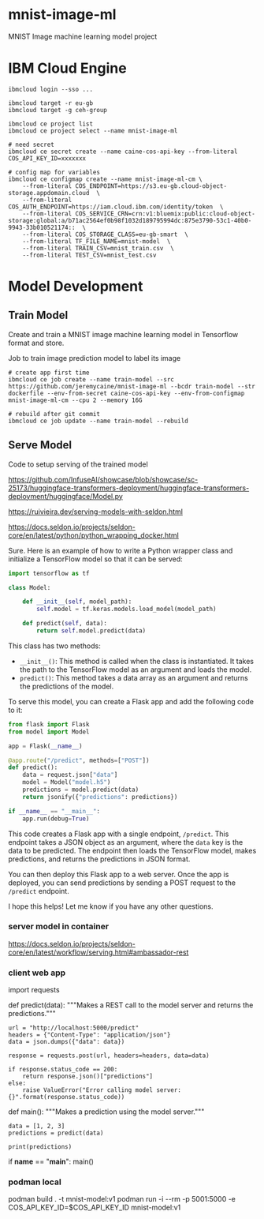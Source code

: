 # mnist-image-ml
MNIST Image machine learning model project


# IBM Cloud Engine
```
ibmcloud login --sso ...

ibmcloud target -r eu-gb
ibmcloud target -g ceh-group

ibmcloud ce project list
ibmcloud ce project select --name mnist-image-ml

# need secret
ibmcloud ce secret create --name caine-cos-api-key --from-literal COS_API_KEY_ID=xxxxxxx

# config map for variables
ibmcloud ce configmap create --name mnist-image-ml-cm \
    --from-literal COS_ENDPOINT=https://s3.eu-gb.cloud-object-storage.appdomain.cloud  \
    --from-literal COS_AUTH_ENDPOINT=https://iam.cloud.ibm.com/identity/token  \
    --from-literal COS_SERVICE_CRN=crn:v1:bluemix:public:cloud-object-storage:global:a/b71ac2564ef0b98f1032d189795994dc:875e3790-53c1-40b0-9943-33b010521174::  \
    --from-literal COS_STORAGE_CLASS=eu-gb-smart  \
    --from-literal TF_FILE_NAME=mnist-model  \
    --from-literal TRAIN_CSV=mnist_train.csv  \
    --from-literal TEST_CSV=mnist_test.csv
```

# Model Development

## Train Model
Create and train a MNIST image machine learning model in Tensorflow format and store.

Job to train image prediction model to label its image
```
# create app first time
ibmcloud ce job create --name train-model --src https://github.com/jeremycaine/mnist-image-ml --bcdr train-model --str dockerfile --env-from-secret caine-cos-api-key --env-from-configmap mnist-image-ml-cm --cpu 2 --memory 16G

# rebuild after git commit
ibmcloud ce job update --name train-model --rebuild
```

## Serve Model
Code to setup serving of the trained model

https://github.com/InfuseAI/showcase/blob/showcase/sc-25173/huggingface-transformers-deployment/huggingface-transformers-deployment/huggingface/Model.py

https://ruivieira.dev/serving-models-with-seldon.html

https://docs.seldon.io/projects/seldon-core/en/latest/python/python_wrapping_docker.html


Sure. Here is an example of how to write a Python wrapper class and initialize a TensorFlow model so that it can be served:

```python
import tensorflow as tf

class Model:

    def __init__(self, model_path):
        self.model = tf.keras.models.load_model(model_path)

    def predict(self, data):
        return self.model.predict(data)

```

This class has two methods:

* `__init__()`: This method is called when the class is instantiated. It takes the path to the TensorFlow model as an argument and loads the model.
* `predict()`: This method takes a data array as an argument and returns the predictions of the model.

To serve this model, you can create a Flask app and add the following code to it:

```python
from flask import Flask
from model import Model

app = Flask(__name__)

@app.route("/predict", methods=["POST"])
def predict():
    data = request.json["data"]
    model = Model("model.h5")
    predictions = model.predict(data)
    return jsonify({"predictions": predictions})

if __name__ == "__main__":
    app.run(debug=True)
```

This code creates a Flask app with a single endpoint, `/predict`. This endpoint takes a JSON object as an argument, where the `data` key is the data to be predicted. The endpoint then loads the TensorFlow model, makes predictions, and returns the predictions in JSON format.

You can then deploy this Flask app to a web server. Once the app is deployed, you can send predictions by sending a POST request to the `/predict` endpoint.

I hope this helps! Let me know if you have any other questions.

### server model in container
https://docs.seldon.io/projects/seldon-core/en/latest/workflow/serving.html#ambassador-rest 

### client web app
import requests

def predict(data):
    """Makes a REST call to the model server and returns the predictions."""

    url = "http://localhost:5000/predict"
    headers = {"Content-Type": "application/json"}
    data = json.dumps({"data": data})

    response = requests.post(url, headers=headers, data=data)

    if response.status_code == 200:
        return response.json()["predictions"]
    else:
        raise ValueError("Error calling model server: {}".format(response.status_code))

def main():
    """Makes a prediction using the model server."""

    data = [1, 2, 3]
    predictions = predict(data)

    print(predictions)

if __name__ == "__main__":
    main()

### podman local
podman build . -t mnist-model:v1
podman run -i --rm -p 5001:5000 -e COS_API_KEY_ID=$COS_API_KEY_ID mnist-model:v1



